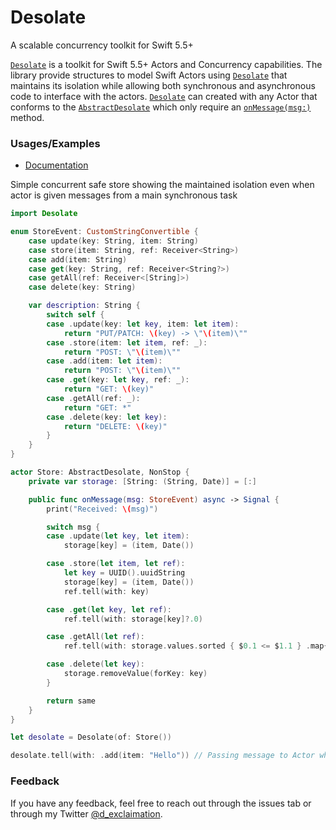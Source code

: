 # Desolate

A scalable concurrency toolkit for Swift 5.5+

[`Desolate`](https://github.com/d-exclaimation/desolate) is a toolkit for Swift 5.5+ Actors and Concurrency capabilities. The library provide structures to model Swift Actors using [`Desolate`](https://github.com/d-exclaimation/desolate) that maintains its isolation while allowing both synchronous and asynchronous code to interface with the actors. [`Desolate`](https://github.com/d-exclaimation/desolate) can created with any Actor that conforms to the [`AbstractDesolate`](https://github.com/d-exclaimation/desolate/blob/main/Sources/Desolate/AbstractDesolate.swift) which only require an [`onMessage(msg:)`](https://github.com/d-exclaimation/desolate/blob/ded95df2beba461bc4d426ecc5d2b11162f16c13/Sources/Desolate/AbstractDesolate.swift#L23) method.

### Usages/Examples

- [Documentation](https://github.com/d-exclaimation/desolate)

Simple concurrent safe store showing the maintained isolation even when actor is given messages from a main synchronous task
```swift
import Desolate

enum StoreEvent: CustomStringConvertible {
    case update(key: String, item: String)
    case store(item: String, ref: Receiver<String>)
    case add(item: String)
    case get(key: String, ref: Receiver<String?>)
    case getAll(ref: Receiver<[String]>)
    case delete(key: String)

    var description: String {
        switch self {
        case .update(key: let key, item: let item):
            return "PUT/PATCH: \(key) -> \"\(item)\""
        case .store(item: let item, ref: _):
            return "POST: \"\(item)\""
        case .add(item: let item):
            return "POST: \"\(item)\""    
        case .get(key: let key, ref: _):
            return "GET: \(key)"
        case .getAll(ref: _):
            return "GET: *"
        case .delete(key: let key):
            return "DELETE: \(key)"
        }
    }
}

actor Store: AbstractDesolate, NonStop {
    private var storage: [String: (String, Date)] = [:]

    public func onMessage(msg: StoreEvent) async -> Signal {
        print("Received: \(msg)")

        switch msg {
        case .update(let key, let item):
            storage[key] = (item, Date())

        case .store(let item, let ref):
            let key = UUID().uuidString
            storage[key] = (item, Date())
            ref.tell(with: key)

        case .get(let key, let ref):
            ref.tell(with: storage[key]?.0)

        case .getAll(let ref):
            ref.tell(with: storage.values.sorted { $0.1 <= $1.1 } .map{ $0.0 })

        case .delete(let key):
            storage.removeValue(forKey: key)
        }

        return same
    }
}

let desolate = Desolate(of: Store())

desolate.tell(with: .add(item: "Hello")) // Passing message to Actor while maintaining actor-isolation
```

### Feedback

If you have any feedback, feel free to reach out through the issues tab or through my
Twitter [@d_exclaimation](https://twitter.com/d_exclaimation).
